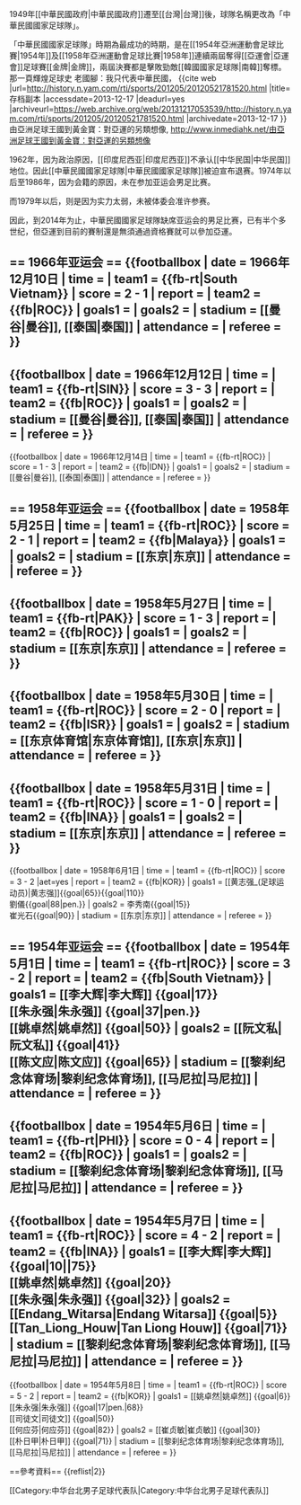 1949年[[中華民國政府|中華民國政府]]遷至[[台灣|台灣]]後，球隊名稱更改為「中華民國國家足球隊」。

「中華民國國家足球隊」時期為最成功的時期，是在[[1954年亞洲運動會足球比賽|1954年]]及[[1958年亞洲運動會足球比賽|1958年]]連續兩屆奪得[[亞運會|亞運會]]足球賽[[金牌|金牌]]，兩屆決賽都是擊敗勁敵[[韓國國家足球隊|南韓]]奪標。<ref>那一頁輝煌足球史 老國腳：我只代表中華民國， {{cite web |url=http://history.n.yam.com/rti/sports/201205/20120521781520.html |title=存档副本 |accessdate=2013-12-17 |deadurl=yes |archiveurl=https://web.archive.org/web/20131217053539/http://history.n.yam.com/rti/sports/201205/20120521781520.html |archivedate=2013-12-17 }}</ref><ref>由亞洲足球王國到黃金寶：對亞運的另類想像, http://www.inmediahk.net/由亞洲足球王國到黃金寶：對亞運的另類想像</ref>

1962年，因为政治原因，[[印度尼西亚|印度尼西亚]]不承认[[中华民国|中华民国]]地位。因此[[中華民國國家足球隊|中華民國國家足球隊]]被迫宣布退赛。1974年以后至1986年，因为会籍的原因，未在参加亚运会男足比赛。

而1979年以后，则是因为实力太弱，未被体委会准许参赛。

因此，到2014年为止，中華民國國家足球隊缺席亚运会的男足比赛，已有半个多世纪，但亞運到目前的賽制還是無須通過資格賽就可以參加亞運。


== 1966年亚运会 ==
{{footballbox
| date       = 1966年12月10日
| time       = 
| team1      = {{fb-rt|South Vietnam}}
| score      = 2 - 1
| report     = 
| team2      = {{fb|ROC}}
| goals1     = 
| goals2     = 
| stadium    = [[曼谷|曼谷]], [[泰国|泰国]]
| attendance = 
| referee    = 
}}
----
{{footballbox
| date       = 1966年12月12日
| time       = 
| team1      = {{fb-rt|SIN}}
| score      = 3 - 3
| report     = 
| team2      = {{fb|ROC}}
| goals1     = 
| goals2     = 
| stadium    = [[曼谷|曼谷]], [[泰国|泰国]]
| attendance = 
| referee    = 
}}
----
{{footballbox
| date       = 1966年12月14日
| time       = 
| team1      = {{fb-rt|ROC}}
| score      = 1 - 3
| report     = 
| team2      = {{fb|IDN}}
| goals1     = 
| goals2     = 
| stadium    = [[曼谷|曼谷]], [[泰国|泰国]]
| attendance = 
| referee    = 
}}

== 1958年亚运会 ==
{{footballbox
| date       = 1958年5月25日
| time       = 
| team1      = {{fb-rt|ROC}}
| score      = 2 - 1
| report     = 
| team2      = {{fb|Malaya}}
| goals1     = 
| goals2     = 
| stadium    = [[东京|东京]]
| attendance = 
| referee    = 
}}
----
{{footballbox
| date       = 1958年5月27日
| time       = 
| team1      = {{fb-rt|PAK}}
| score      = 1 - 3
| report     = 
| team2      = {{fb|ROC}}
| goals1     = 
| goals2     = 
| stadium    = [[东京|东京]]
| attendance = 
| referee    = 
}}
----
{{footballbox
| date       = 1958年5月30日
| time       = 
| team1      = {{fb-rt|ROC}}
| score      = 2 - 0
| report     = 
| team2      = {{fb|ISR}}
| goals1     = 
| goals2     = 
| stadium    = [[东京体育馆|东京体育馆]], [[东京|东京]]
| attendance = 
| referee    = 
}}
----
{{footballbox
| date       = 1958年5月31日
| time       = 
| team1      = {{fb-rt|ROC}}
| score      = 1 - 0
| report     = 
| team2      = {{fb|INA}}
| goals1     = 
| goals2     = 
| stadium    = [[东京|东京]]
| attendance = 
| referee    = 
}}
----
{{footballbox
| date       = 1958年6月1日
| time       = 
| team1      = {{fb-rt|ROC}}
| score      = 3 - 2
|aet=yes
| report     = 
| team2      = {{fb|KOR}}
| goals1     = [[黄志强_(足球运动员)|黄志强]]{{goal|65}}{{goal|110}}<br>劉儀{{goal|88|pen.}}
| goals2     = 李秀南{{goal|15}}<br>崔光石{{goal|90}}
| stadium    = [[东京|东京]]
| attendance = 
| referee    = 
}}

== 1954年亚运会 ==
{{footballbox
| date       = 1954年5月1日
| time       = 
| team1      = {{fb-rt|ROC}}
| score      = 3 - 2
| report     = 
| team2      = {{fb|South Vietnam}}
| goals1     = [[李大辉|李大辉]] {{goal|17}} <br> [[朱永强|朱永强]] {{goal|37|pen.}} <br> [[姚卓然|姚卓然]] {{goal|50}}
| goals2     = [[阮文私|阮文私]] {{goal|41}} <br> [[陈文应|陈文应]] {{goal|65}} 
| stadium    = [[黎刹纪念体育场|黎刹纪念体育场]], [[马尼拉|马尼拉]]
| attendance = 
| referee    = 
}}
----
{{footballbox
| date       = 1954年5月6日
| time       = 
| team1      = {{fb-rt|PHI}}
| score      = 0 - 4
| report     = 
| team2      = {{fb|ROC}}
| goals1     = 
| goals2     = 
| stadium    = [[黎刹纪念体育场|黎刹纪念体育场]], [[马尼拉|马尼拉]]
| attendance = 
| referee    = 
}}
----
{{footballbox
| date       = 1954年5月7日
| time       = 
| team1      = {{fb-rt|ROC}}
| score      = 4 - 2
| report     = 
| team2      = {{fb|INA}}
| goals1     = [[李大辉|李大辉]] {{goal|10||75}} <br> [[姚卓然|姚卓然]] {{goal|20}} <br> [[朱永强|朱永强]] {{goal|32}}
| goals2     = [[Endang_Witarsa|Endang Witarsa]] {{goal|5}} <br> [[Tan_Liong_Houw|Tan Liong Houw]] {{goal|71}}
| stadium    = [[黎刹纪念体育场|黎刹纪念体育场]], [[马尼拉|马尼拉]]
| attendance = 
| referee    = 
}}
----
{{footballbox
| date       = 1954年5月8日
| time       = 
| team1      = {{fb-rt|ROC}}
| score      = 5 - 2
| report     = 
| team2      = {{fb|KOR}}
| goals1     = [[姚卓然|姚卓然]] {{goal|6}} <br> [[朱永强|朱永强]] {{goal|17|pen.|68}} <br> [[司徒文|司徒文]] {{goal|50}} <br> [[何应芬|何应芬]] {{goal|82}}
| goals2     = [[崔贞敏|崔贞敏]] {{goal|30}} <br> [[朴日甲|朴日甲]] {{goal|71}}
| stadium    = [[黎刹纪念体育场|黎刹纪念体育场]], [[马尼拉|马尼拉]]
| attendance = 
| referee    = 
}}

==參考資料==
{{reflist|2}}

[[Category:中华台北男子足球代表队|Category:中华台北男子足球代表队]]